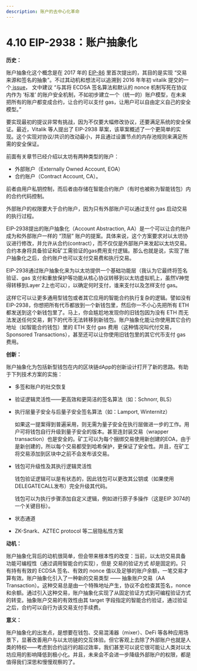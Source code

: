 ```yaml
---
description: 账户的去中心化革命
---
```


# 4.10 EIP-2938：账户抽象化

**历史：**

账户抽象化这个概念是在 2017 年的 [EIP-86](https://github.com/ethereum/EIPs/blob/master/EIPS/eip-86.md) 里首次提出的，其目的是实现 “交易来源和签名的抽象”。不过其动机和想法可以追溯到 2016 年年初 vitalik 提交的一个[ issue](https://github.com/ethereum/EIPs/issues/86)， 文中建议 “与其将 ECDSA 签名算法和默认的 nonce 机制写死在协议内作为 ‘标准’ 的账户安全机制，不如初步建立一个（统一的）账户模型，在未来把所有的账户都变成合约，让合约可以支付 gas，让用户可以自由定义自己的安全模型。”

要实现最初的提议非常有挑战，因为不仅要大幅修改协议，还要满足系统的安全保证。最近，Vitalik 等人提出了 EIP-2938 草案，该草案概述了一个更简单的实现。这个实现对协议/共识的改动最小，并且通过设置节点的内存池规则来满足所需的安全保证。

前面有关章节已经介绍以太坊有两种类型的账户：

* 外部账户（Externally Owned Account, EOA）
* 合约账户（Contract Account, CA）。

前者由用户私钥控制，而后者由存储在智能合约账户（有时也被称为智能钱包）内的合约代码控制。

外部账户的权限要大于合约账户，因为只有外部账户可以通过支付 gas 启动交易的执行过程。

EIP-2938提出的账户抽象化（Account Abstraction, AA）是一个可以让合约账户成为和外部账户一样的 “顶层” 账户的提案。具体来说，这个方案要求对以太坊协议进行修改，并允许从合约(contract），而不仅仅是外部账户来发起以太坊交易。合约本身将具备验证和矿工需验证的gas费用支付逻辑。那么也就是说，实现了账户抽象化之后，合约账户也可以支付交易费和执行交易。

EIP-2938通过账户抽象化来为以太坊提供一个基础功能层（我认为它最终将签名验证、gas 支付和重放保护等功能从核心协议转移到以太坊虚拟机上，虽然V神觉得转移到Layer 2上也可以），以确定何时支付，谁来支付以及怎样支付 gas。

这样它可以让更多通用型钱包或者其它应用的智能合约执行复杂的逻辑。譬如没有EIP-2938，你想把所有代币都放到一个新钱包里，然后你一不小心先把所有 ETH 都发送到这个新钱包里了。马上，你会尴尬地发现你的旧钱包因为没有 ETH 而无法发送任何交易，剩下的代币无法转移到新钱包。账户抽象化能让你使用其它合约地址（如智能合约钱包）里的 ETH 支付 gas 费用（这种情况叫代付交易，Sponsored Transactions），甚至还可以让你使用旧钱包里的其它代币支付 gas 费用。

**创新：**

账户抽象化为包括新型钱包在内的区块链dApp的创新设计打开了新的思路。有助于下列技术方案的实施：

* 多签和账户的社交恢复
* 验证逻辑灵活性——更高效和更简洁的签名算法（如：Schnorr, BLS）
*   执行层量子安全与后量子安全签名算法（如：Lamport, Winternitz）

    如果这一提案得到普遍采用，则无需为量子安全在执行层做进一步的工作。用户可将钱包自行升级到量子安全的版本。甚至连封装交易（wrapper transaction）也是安全的。矿工可以为每个捆绑交易使用新创建的EOA，由于是新创建的，所以每个交易都受到哈希保护，更保证了安全性。并且，在矿工将交易添加到区块中之前不会发布该交易。
*   钱包可升级性及其执行逻辑灵活性

    钱包验证逻辑可以是有状态的，因此钱包可以更改其公钥或（如果使用DELEGATECALL发布）完全升级其代码。

    钱包可以为执行步骤添加自定义逻辑，例如进行原子多操作（这是EIP 3074的一个关键目标）。
* 状态通道
* ZK-Snark、AZTEC protocol 等二层隐私性方案

**动机：**

账户抽象化背后的动机很简单，但会带来根本性的改变：当前，以太坊交易具备 功能可编程性（通过调用智能合约实现），但是 交易的验证方式 却是固定的。只有持有有效的 ECDSA 签名、有效的 nonce 值以及足够的账户余额，一笔交易才算有效。账户抽象化引入了一种新的交易类型 —— 抽象账户交易（AA Transaction）。这种交易总是由一个特殊地址产生，协议不会检查其签名，nonce 和余额。通过引入这种交易，账户抽象化实现了从固定验证方式到可编程验证方式的转变。抽象账户交易的有效性由其 target 字段指定的智能合约验证，通过验证之后，合约可以自行为该交易支付手续费。

**意义：**

账户抽象化的出发点，是想要在钱包、交易混淆器（mixer）、DeFi 等各种应用场景下，显著改善用户与以太坊链的交互体验。但它客观上去除了外部账户也就是人类的特权——考虑到合约运行的超过效率，我们甚至可以说它很可能让人类对以太坊应用的影响降低到极小化。并且，未来会不会进一步降级外部账户的权限，都是值得我们深思和慢慢观察的了。





